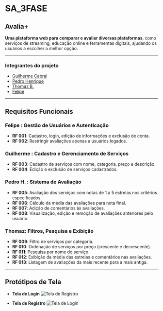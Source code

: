 # SA_3FASE

## **Avalia+**
**Uma plataforma web para comparar e avaliar diversas plataformas**, como serviços de streaming, educação online e ferramentas digitais, ajudando os usuários a escolher a melhor opção.

---

### **Integrantes do projeto**

- [Guilherme Cabral](https://github.com/guilhxrme05)
- [Pedro Henrique](https://github.com/phenrique180)
- [Thomaz B.](https://github.com/T0MMY-z)
- [Felipe](https://github.com/felipewnoob)

---

## **Requisitos Funcionais**

### Felipe : Gestão de Usuários e Autenticação
- **RF 001**: Cadastro, login, edição de informações e exclusão de conta.
- **RF 002**: Restringir avaliações apenas a usuários logados.

### Guilherme : Cadastro e Gerenciamento de Serviços
- **RF 003**: Cadastro de serviços com nome, categoria, preço e descrição.
- **RF 004**: Edição e exclusão de serviços cadastrados.

### Pedro H. : Sistema de Avaliação
- **RF 005**: Avaliação dos serviços com notas de 1 a 5 estrelas nos critérios especificados.
- **RF 006**: Cálculo da média das avaliações para nota final.
- **RF 007**: Adição de comentários às avaliações.
- **RF 008**: Visualização, edição e remoção de avaliações anteriores pelo usuário.

### Thomaz: Filtros, Pesquisa e Exibição
- **RF 009**: Filtro de serviços por categoria.
- **RF 010**: Ordenação de serviços por preço (crescente e decrescente).
- **RF 011**: Pesquisa por nome do serviço.
- **RF 012**: Exibição da média das estrelas e comentários nas avaliações.
- **RF 013**: Listagem de avaliações da mais recente para a mais antiga.

---

## **Protótipos de Tela**

- **Tela de Login**
![Tela de Registro](https://github.com/guilhxrme05/SA_3FASE/blob/main/public/sprint/tela_cadastro.png)

- **Tela de Registro**
![Tela de Login](https://github.com/guilhxrme05/SA_3FASE/blob/main/public/sprint/tela_login.png)

